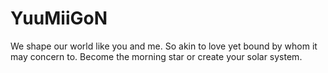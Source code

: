 # YuuMiiGoN

We shape our world like you and me. So akin to love yet bound by whom it may concern to. Become the morning star or create your solar system.
